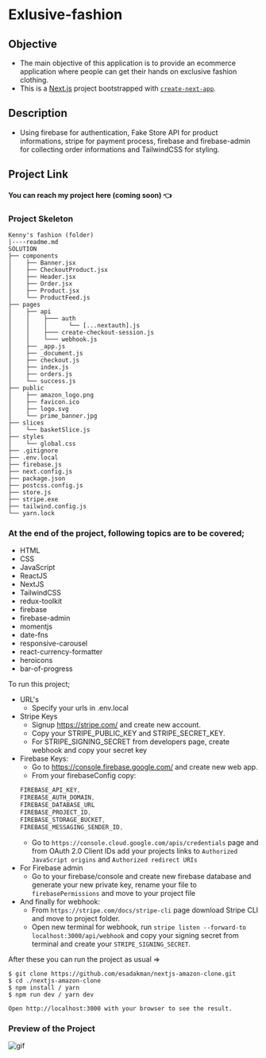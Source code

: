 # Exlusive-fashion

<!-- stripe listen --forward-to localhost:3000/api/webhook -->

<!-- // GOOGLE_ID: process.env.GOOGLE_ID,
// GOOGLE_SECRET: process.env.GOOGLE_SECRET,
// STRIPE_SECRET_KEY:process.env.STRIPE_SECRET_KEY,
// STRIPE_SIGNING_SECRET:process.env.STRIPE_SIGNING_SECRET,
// FIREBASE_API_KEY: process.env.FIREBASE_API_KEY,
// FIREBASE_AUTH_DOMAIN: process.env.FIREBASE_AUTH_DOMAIN,
// FIREBASE_PROJECT_ID: process.env.FIREBASE_PROJECT_ID,
// FIREBASE_STORAGE_BUCKET: process.env.FIREBASE_STORAGE_BUCKET,
// FIREBASE_MESSAGING_SENDER_ID: process.env.FIREBASE_MESSAGING_SENDER_ID,
// FIREBASE_APP_ID: process.env.FIREBASE_APP_ID, -->

## Objective

- The main objective of this application is to provide an ecommerce application where people can get their hands on exclusive fashion clothing.
- This is a [Next.js](https://nextjs.org/) project bootstrapped with [`create-next-app`](https://github.com/vercel/next.js/tree/canary/packages/create-next-app).

## Description

- Using firebase for authentication, Fake Store API for product informations, stripe for payment process, firebase and firebase-admin for collecting order informations and TailwindCSS for styling.

## Project Link

#### You can reach my project here (coming soon) 👈

### Project Skeleton

```
Kenny's fashion (folder)
|----readme.md
SOLUTION
├── components
│    ├── Banner.jsx
│    ├── CheckoutProduct.jsx
│    ├── Header.jsx
│    ├── Order.jsx
│    ├── Product.jsx
│    └── ProductFeed.js
├── pages
│    ├── api
│    │    ├─── auth
│    │    │      └── [...nextauth].js
│    │    ├─── create-checkout-session.js
│    │    └─── webhook.js
│    ├── _app.js
│    ├── _document.js
│    ├── checkout.js
│    ├── index.js
│    ├── orders.js
│    └── success.js
├── public
│    ├── amazon_logo.png
│    ├── favicon.ico
│    ├── logo.svg
│    └── prime_banner.jpg
├── slices
│    └── basketSlice.js
├── styles
│    └── global.css
├── .gitignore
├── .env.local
├── firebase.js
├── next.config.js
├── package.json
├── postcss.config.js
├── store.js
├── stripe.exe
├── tailwind.config.js
└── yarn.lock
```

### At the end of the project, following topics are to be covered;

- HTML
- CSS
- JavaScript
- ReactJS
- NextJS
- TailwindCSS
- redux-toolkit
- firebase
- firebase-admin
- momentjs
- date-fns
- responsive-carousel
- react-currency-formatter
- heroicons
- bar-of-progress

To run this project;

- URL's
  - Specify your urls in .env.local
- Stripe Keys
  - Signup https://stripe.com/ and create new account.
  - Copy your STRIPE_PUBLIC_KEY and STRIPE_SECRET_KEY.
  - For STRIPE_SIGNING_SECRET from developers page, create webhook and copy your secret key
- Firebase Keys:
  - Go to https://console.firebase.google.com/ and create new web app.
  - From your firebaseConfig copy:
  ```js
  FIREBASE_API_KEY,
  FIREBASE_AUTH_DOMAIN,
  FIREBASE_DATABASE_URL
  FIREBASE_PROJECT_ID,
  FIREBASE_STORAGE_BUCKET,
  FIREBASE_MESSAGING_SENDER_ID,
  ```
  - Go to `https://console.cloud.google.com/apis/credentials` page and from OAuth 2.0 Client IDs add your projects links to `Authorized JavaScript origins` and `Authorized redirect URIs`
- For Firebase admin
  - Go to your firebase/console and create new firebase database and generate your new private key, rename your file to `firebasePermissions` and move to your project file
- And finally for webhook:
  - From `https://stripe.com/docs/stripe-cli` page download Stripe CLI and move to project folder.
  - Open new terminal for webhook, run `stripe listen --forward-to localhost:3000/api/webhook` and copy your signing secret from terminal and create your `STRIPE_SIGNING_SECRET`.

After these you can run the project as usual =>

```
$ git clone https://github.com/esadakman/nextjs-amazon-clone.git
$ cd ./nextjs-amazon-clone
$ npm install / yarn
$ npm run dev / yarn dev

Open http://localhost:3000 with your browser to see the result.
```

### Preview of the Project

 <img src="./amazon-clone.gif" alt="gif"   />
